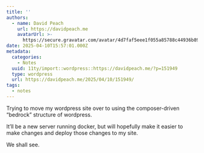 ```yaml
---
title: ''
authors:
  - name: David Peach
    url: https://davidpeach.me
    avatarUrl: >-
      https://secure.gravatar.com/avatar/4d7faf5eee1f055a85788c44936b8995eaab6dfb004e7854ec747ccb272e91ee?s=96&d=mm&r=g
date: 2025-04-10T15:57:01.000Z
metadata:
  categories:
    - Notes
  uuid: 11ty/import::wordpress::https://davidpeach.me/?p=151949
  type: wordpress
  url: https://davidpeach.me/2025/04/10/151949/
tags:
  - notes
---
```

Trying to move my wordpress site over to using the composer-driven “bedrock” structure of wordpress.

It’ll be a new server running docker, but will hopefully make it easier to make changes and deploy those changes to my site.

We shall see.